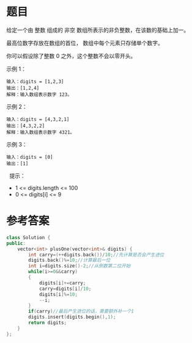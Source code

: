 # 题目
给定一个由 整数 组成的 非空 数组所表示的非负整数，在该数的基础上加一。

最高位数字存放在数组的首位， 数组中每个元素只存储单个数字。

你可以假设除了整数 0 之外，这个整数不会以零开头。

示例 1：

    输入：digits = [1,2,3]
    输出：[1,2,4]
    解释：输入数组表示数字 123。
示例 2：

    输入：digits = [4,3,2,1]
    输出：[4,3,2,2]
    解释：输入数组表示数字 4321。
示例 3：

    输入：digits = [0]
    输出：[1]
 
提示：

* 1 <= digits.length <= 100
* 0 <= digits[i] <= 9

# 参考答案
```c++
class Solution {
public:
    vector<int> plusOne(vector<int>& digits) {
        int carry=(++digits.back())/10;//先计算是否会产生进位
        digits.back()%=10;//计算最后一位
        int i=digits.size()-2;//从倒数第二位开始
        while(i>=0&&carry)
        {
            digits[i]+=carry;
            carry=digits[i]/10;
            digits[i]%=10;
            --i;
        }
        if(carry)//最后产生进位的话，需要额外补一个1
        digits.insert(digits.begin(),1);
        return digits;
    }
};
